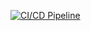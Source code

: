 [![CI/CD Pipeline](https://github.com/einsy-dev/angular-nest/actions/workflows/main.yml/badge.svg)](https://github.com/einsy-dev/angular-nest/actions/workflows/main.yml)
